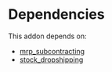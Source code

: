 # Dependencies

This addon depends on:

- [mrp_subcontracting](../../../../odoo-bringout-oca-ocb-mrp_subcontracting)
- [stock_dropshipping](../../../../../oca-ocb-warehouse/odoo-bringout-oca-ocb-stock_dropshipping)
